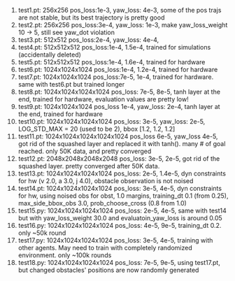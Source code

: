 1. test1.pt: 256x256 pos_loss:1e-3, yaw_loss: 4e-3, some of the pos trajs are not stable, but its best trajectory is pretty good
2. test2.pt: 256x256 pos_loss:3e-4, yaw_loss: 1e-3, make yaw_loss_weight 10 -> 5, still see yaw_dot violation
3. test3.pt: 512x512 pos_loss:2e-4, yaw_loss: 4e-4, 
4. test4.pt: 512x512x512 pos_loss:1e-4, 1.5e-4, trained for simulations (accidentally deleted)
5. test5.pt: 512x512x512 pos_loss:1e-4, 1.6e-4, trained for hardware
6. test6.pt: 1024x1024x1024 pos_loss:1e-4, 1.2e-4, trained for hardware
7. test7.pt: 1024x1024x1024 pos_loss:7e-5, 1e-4, trained for hardware. same with test6.pt but trained longer
8. test8.pt: 1024x1024x1024x1024 pos_loss: 7e-5, 8e-5, tanh layer at the end, trained for hardware, evaluation values are pretty low!
9. test9.pt: 1024x1024x1024 pos_loss 1e-4, yaw_loss: 2e-4, tanh layer at the end, trained for hardware
10. test10.pt: 1024x1024x1024x1024 pos_loss: 3e-5, yaw_loss: 2e-5, LOG_STD_MAX = 20 (used to be 2), bbox [1.2, 1.2, 1.2]
11. test11.pt: 1024x1024x1024x1024x1024 pos_loss 6e-5, yaw_loss 4e-5, got rid of the squashed layer and replaced it with tanh(). many # of goal reached. only 50K data, and pretty converged
12. test12.pt: 2048x2048x2048x2048 pos_loss: 3e-5, 2e-5, got rid of the squashed layer. pretty converged after 50K data.
13. test13.pt: 1024x1024x1024x1024 pos_loss: 2e-5, 1.4e-5, dyn constraints for hw (v 2.0, a 3.0, j 4.0), obstacle observation is not noised
14. test14.pt: 1024x1024x1024x1024 pos_loss: 3e-5, 4e-5, dyn constraints for hw, using noised obs for obst, 1.0 margins, training_dt 0.1 (from 0.25), max_side_bbox_obs 3.0, prob_choose_cross (0.8 from 1.0)
15. test15.py: 1024x1024x1024x1024 pos_loss: 2e-5, 4e-5, same with test14 but with yaw_loss_weight 30.0 and evaluatoin_yaw_loss is around 0.05
16. test16.py: 1024x1024x1024x1024 pos_loss: 4e-5, 9e-5, training_dt 0.2. only ~50k round 
17. test17.py: 1024x1024x1024x1024 pos_loss: 3e-5, 4e-5, training with other agents. May need to train with completely randomized environment. only ~100k rounds
18. test18.py: 1024x1024x1024x1024 pos_loss: 7e-5, 9e-5, using test17.pt, but changed obstacles' positions are now randomly generated
